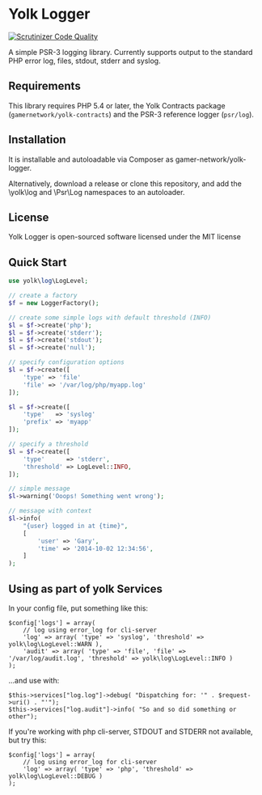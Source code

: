 # Yolk Logger

[![Scrutinizer Code Quality](https://scrutinizer-ci.com/g/gamernetwork/yolk-log/badges/quality-score.png?b=master)](https://scrutinizer-ci.com/g/gamernetwork/yolk-log/?branch=master)

A simple PSR-3 logging library. Currently supports output to the standard PHP error log, files, stdout, stderr and syslog.

## Requirements

This library requires PHP 5.4 or later, the Yolk Contracts package (```gamernetwork/yolk-contracts```) and the PSR-3 reference logger (```psr/log```).

## Installation

It is installable and autoloadable via Composer as gamer-network/yolk-logger.

Alternatively, download a release or clone this repository, and add the \yolk\log and \Psr\Log namespaces to an autoloader.

## License

Yolk Logger is open-sourced software licensed under the MIT license

## Quick Start

```php
use yolk\log\LogLevel;

// create a factory
$f = new LoggerFactory();

// create some simple logs with default threshold (INFO)
$l = $f->create('php');
$l = $f->create('stderr');
$l = $f->create('stdout');
$l = $f->create('null');

// specify configuration options
$l = $f->create([
	'type' => 'file'
	'file' => '/var/log/php/myapp.log'
]);

$l = $f->create([
	'type'   => 'syslog'
	'prefix' => 'myapp'
]);

// specify a threshold
$l = $f->create([
	'type'      => 'stderr',
	'threshold' => LogLevel::INFO,
]);

// simple message
$l->warning('Ooops! Something went wrong');

// message with context
$l->info(
	"{user} logged in at {time}",
	[
		'user' => 'Gary',
		'time' => '2014-10-02 12:34:56',
	]
);
```
## Using as part of yolk Services

In your config file, put something like this:

```
$config['logs'] = array(
	// log using error_log for cli-server
	'log' => array( 'type' => 'syslog', 'threshold' => yolk\log\LogLevel::WARN ),
	'audit' => array( 'type' => 'file', 'file' => '/var/log/audit.log', 'threshold' => yolk\log\LogLevel::INFO )
);
``` 

...and use with:

```
$this->services["log.log"]->debug( "Dispatching for: '" . $request->uri() . "'");
$this->services["log.audit"]->info( "So and so did something or other");
```

If you're working with php cli-server, STDOUT and STDERR not available, but try this:

```
$config['logs'] = array(
	// log using error_log for cli-server
	'log' => array( 'type' => 'php', 'threshold' => yolk\log\LogLevel::DEBUG )
);
```
